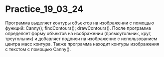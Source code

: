 # Practice_19_03_24

Программа выделяет контуры объектов на изображении с помощью функций:
Canny(); findContours(); drawContours().
После программа определяет форму объектов на изображении (прямоугольник, круг, треугольник) 
и добавляет подписи на изображение с использованием центра масс контура.
Также программа находит контуры изображения с текстом с помощью Canny().
